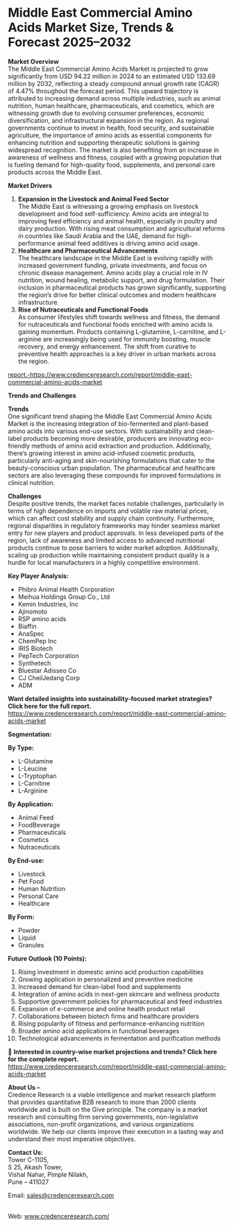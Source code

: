 # Middle East Commercial Amino Acids Market Size, Trends & Forecast 2025–2032


<p><strong>Market Overview</strong><br /> The Middle East Commercial Amino Acids Market is projected to grow significantly from USD 94.22 million in 2024 to an estimated USD 133.69 million by 2032, reflecting a steady compound annual growth rate (CAGR) of 4.47% throughout the forecast period. This upward trajectory is attributed to increasing demand across multiple industries, such as animal nutrition, human healthcare, pharmaceuticals, and cosmetics, which are witnessing growth due to evolving consumer preferences, economic diversification, and infrastructural expansion in the region. As regional governments continue to invest in health, food security, and sustainable agriculture, the importance of amino acids as essential components for enhancing nutrition and supporting therapeutic solutions is gaining widespread recognition. The market is also benefiting from an increase in awareness of wellness and fitness, coupled with a growing population that is fueling demand for high-quality food, supplements, and personal care products across the Middle East.</p>
<p><strong>Market Drivers</strong></p>
<ol>
<li><strong> Expansion in the Livestock and Animal Feed Sector</strong><br /> The Middle East is witnessing a growing emphasis on livestock development and food self-sufficiency. Amino acids are integral to improving feed efficiency and animal health, especially in poultry and dairy production. With rising meat consumption and agricultural reforms in countries like Saudi Arabia and the UAE, demand for high-performance animal feed additives is driving amino acid usage.</li>
<li><strong> Healthcare and Pharmaceutical Advancements</strong><br /> The healthcare landscape in the Middle East is evolving rapidly with increased government funding, private investments, and focus on chronic disease management. Amino acids play a crucial role in IV nutrition, wound healing, metabolic support, and drug formulation. Their inclusion in pharmaceutical products has grown significantly, supporting the region&rsquo;s drive for better clinical outcomes and modern healthcare infrastructure.</li>
<li><strong> Rise of Nutraceuticals and Functional Foods</strong><br /> As consumer lifestyles shift towards wellness and fitness, the demand for nutraceuticals and functional foods enriched with amino acids is gaining momentum. Products containing L-glutamine, L-carnitine, and L-arginine are increasingly being used for immunity boosting, muscle recovery, and energy enhancement. The shift from curative to preventive health approaches is a key driver in urban markets across the region.</li>
</ol>
<p><a href="https://www.credenceresearch.com/report/middle-east-commercial-amino-acids-market">report.-https://www.credenceresearch.com/report/middle-east-commercial-amino-acids-market</a></p>
<p><strong>Trends and Challenges</strong></p>
<p><strong>Trends</strong><br /> One significant trend shaping the Middle East Commercial Amino Acids Market is the increasing integration of bio-fermented and plant-based amino acids into various end-use sectors. With sustainability and clean-label products becoming more desirable, producers are innovating eco-friendly methods of amino acid extraction and production. Additionally, there&rsquo;s growing interest in amino acid-infused cosmetic products, particularly anti-aging and skin-nourishing formulations that cater to the beauty-conscious urban population. The pharmaceutical and healthcare sectors are also leveraging these compounds for improved formulations in clinical nutrition.</p>
<p><strong>Challenges</strong><br /> Despite positive trends, the market faces notable challenges, particularly in terms of high dependence on imports and volatile raw material prices, which can affect cost stability and supply chain continuity. Furthermore, regional disparities in regulatory frameworks may hinder seamless market entry for new players and product approvals. In less developed parts of the region, lack of awareness and limited access to advanced nutritional products continue to pose barriers to wider market adoption. Additionally, scaling up production while maintaining consistent product quality is a hurdle for local manufacturers in a highly competitive environment.</p>
<p><strong>Key Player Analysis:</strong></p>
<ul>
<li>Phibro Animal Health Corporation</li>
<li>Meihua Holdings Group Co., Ltd</li>
<li>Kemin Industries, Inc</li>
<li>Ajinomoto</li>
<li>RSP amino acids</li>
<li>Biaffin</li>
<li>AnaSpec</li>
<li>ChemPep Inc</li>
<li>IRIS Biotech</li>
<li>PepTech Corporation</li>
<li>Synthetech</li>
<li>Bluestar Adisseo Co</li>
<li>CJ CheilJedang Corp</li>
<li>ADM</li>
</ul>
<p><strong>Want detailed insights into sustainability-focused market strategies? Click here for the full report.</strong><br /> <a href="https://www.credenceresearch.com/report/middle-east-commercial-amino-acids-market">https://www.credenceresearch.com/report/middle-east-commercial-amino-acids-market</a></p>
<p><strong>Segmentation:</strong></p>
<p><strong>By Type:</strong></p>
<ul>
<li>L-Glutamine</li>
<li>L-Leucine</li>
<li>L-Tryptophan</li>
<li>L-Carnitine</li>
<li>L-Arginine</li>
</ul>
<p><strong>By Application:</strong></p>
<ul>
<li>Animal Feed</li>
<li>FoodBeverage</li>
<li>Pharmaceuticals</li>
<li>Cosmetics</li>
<li>Nutraceuticals</li>
</ul>
<p><strong>By End-use:</strong></p>
<ul>
<li>Livestock</li>
<li>Pet Food</li>
<li>Human Nutrition</li>
<li>Personal Care</li>
<li>Healthcare</li>
</ul>
<p><strong>By Form:</strong></p>
<ul>
<li>Powder</li>
<li>Liquid</li>
<li>Granules</li>
</ul>
<p><strong>Future Outlook (10 Points):</strong></p>
<ol>
<li>Rising investment in domestic amino acid production capabilities</li>
<li>Growing application in personalized and preventive medicine</li>
<li>Increased demand for clean-label food and supplements</li>
<li>Integration of amino acids in next-gen skincare and wellness products</li>
<li>Supportive government policies for pharmaceutical and feed industries</li>
<li>Expansion of e-commerce and online health product retail</li>
<li>Collaborations between biotech firms and healthcare providers</li>
<li>Rising popularity of fitness and performance-enhancing nutrition</li>
<li>Broader amino acid applications in functional beverages</li>
<li>Technological advancements in fermentation and purification methods</li>
</ol>
<p>📌 <strong>Interested in country-wise market projections and trends? Click here for the complete report.</strong><br /> <a href="https://www.credenceresearch.com/report/middle-east-commercial-amino-acids-market">https://www.credenceresearch.com/report/middle-east-commercial-amino-acids-market</a></p>
<p><strong>About Us &ndash;</strong><br /> Credence Research is a viable intelligence and market research platform that provides quantitative B2B research to more than 2000 clients worldwide and is built on the Give principle. The company is a market research and consulting firm serving governments, non-legislative associations, non-profit organizations, and various organizations worldwide. We help our clients improve their execution in a lasting way and understand their most imperative objectives.</p>
<p><strong>Contact Us:</strong><br /> Tower C-1105,<br /> S 25, Akash Tower,<br /> Vishal Nahar, Pimple Nilakh,<br /> Pune &ndash; 411027</p>
<p>Email: <a href="mailto:sales@credenceresearch.com">sales@credenceresearch.com</a></p>
<p><br /> Web: <a href="http://www.credenceresearch.com/">www.credenceresearch.com/</a></p>
